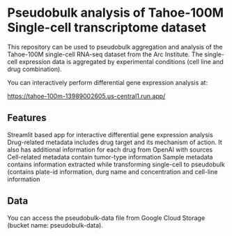 # Pseudobulk analysis of Tahoe-100M Single-cell transcriptome dataset

This repository can be used to pseudobulk aggregation and analysis of the Tahoe-100M single-cell RNA-seq dataset from the Arc Institute. The single-cell expression data is aggregated by experimental conditions (cell line and drug combination). 

You can interactively perform differential gene expression analysis at:

https://tahoe-100m-13989002605.us-central1.run.app/

## Features

Streamlit based app for interactive differential gene expression analysis
Drug-related metadata includes drug target and its mechanism of action. It also has additional information for each drug from OpenAI with sources
Cell-related metadata contain tumor-type information
Sample metadata contains information extracted while transforming single-cell to pseudobulk (contains plate-id information, durg name and concentration and cell-line information   

## Data

You can access the pseudobulk-data file from Google Cloud Storage (bucket name: pseudobulk-data).


